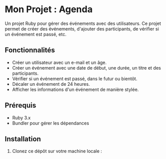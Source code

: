 # Mon Projet : Agenda

Un projet Ruby pour gérer des événements avec des utilisateurs. Ce projet permet de créer des événements, d'ajouter des participants, de vérifier si un événement est passé, etc.

## Fonctionnalités

- Créer un utilisateur avec un e-mail et un âge.
- Créer un événement avec une date de début, une durée, un titre et des participants.
- Vérifier si un événement est passé, dans le futur ou bientôt.
- Décaler un événement de 24 heures.
- Afficher les informations d'un événement de manière stylée.

## Prérequis

- Ruby 3.x
- Bundler pour gérer les dépendances

## Installation

1. Clonez ce dépôt sur votre machine locale :
